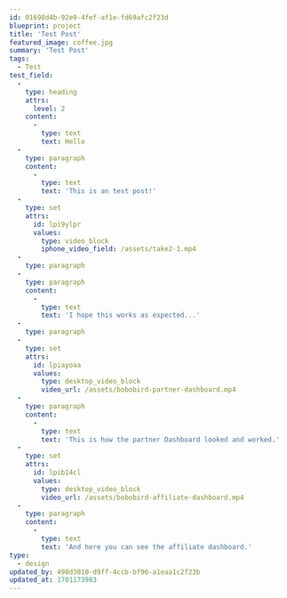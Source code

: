```yaml
---
id: 01698d4b-92e9-4fef-af1e-fd69afc2f23d
blueprint: project
title: 'Test Post'
featured_image: coffee.jpg
summary: 'Test Post'
tags:
  - Test
test_field:
  -
    type: heading
    attrs:
      level: 2
    content:
      -
        type: text
        text: Hello
  -
    type: paragraph
    content:
      -
        type: text
        text: 'This is an test post!'
  -
    type: set
    attrs:
      id: lpi9ylpr
      values:
        type: video_block
        iphone_video_field: /assets/take2-1.mp4
  -
    type: paragraph
  -
    type: paragraph
    content:
      -
        type: text
        text: 'I hope this works as expected...'
  -
    type: paragraph
  -
    type: set
    attrs:
      id: lpiayoaa
      values:
        type: desktop_video_block
        video_url: /assets/bobobird-partner-dashboard.mp4
  -
    type: paragraph
    content:
      -
        type: text
        text: 'This is how the partner Dashboard looked and worked.'
  -
    type: set
    attrs:
      id: lpib14cl
      values:
        type: desktop_video_block
        video_url: /assets/bobobird-affiliate-dashboard.mp4
  -
    type: paragraph
    content:
      -
        type: text
        text: 'And here you can see the affiliate dashboard.'
type:
  - design
updated_by: 498d3810-d9ff-4ccb-bf96-a1eaa1c2f23b
updated_at: 1701173983
---
```

